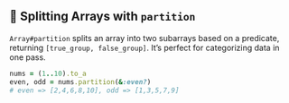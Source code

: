 ## 📂 Splitting Arrays with `partition`
`Array#partition` splits an array into two subarrays based on a predicate, returning `[true_group, false_group]`. It’s perfect for categorizing data in one pass.

```ruby
nums = (1..10).to_a
even, odd = nums.partition(&:even?)
# even => [2,4,6,8,10], odd => [1,3,5,7,9]
```
